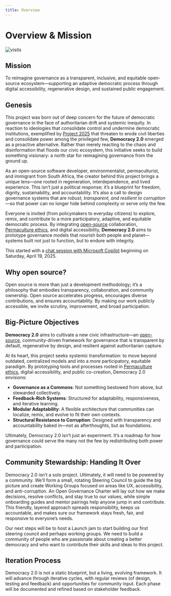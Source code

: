 ```yaml
---
title: Overview
---
```


# Overview & Mission
![visits](https://visit-counter.vercel.app/counter.png?page=https%3A%2F%2Fselwynpolit.github.io%2Fdemo2%2Foverview&s=16&c=030303&bg=00000000&no=5&ff=electrolize&tb=&ta=+Views)



## Mission

To reimagine governance as a transparent, inclusive, and equitable open-source ecosystem—supporting an adaptive democratic process through digital accessibility, regenerative design, and sustained public engagement.

## Genesis

This project was born out of deep concern for the future of democratic governance in the face of authoritarian drift and systemic inequity. In reaction to ideologies that consolidate control and undermine democratic institutions, exemplified by [Project 2025](https://static.heritage.org/project2025/2025_MandateForLeadership_FULL.pdf) that threaten to erode civil liberties and consolidate power among the privileged few, **Democracy 2.0** emerged as a proactive alternative. Rather than merely reacting to the chaos and disinformation that floods our civic ecosystem, this initiative seeks to build something visionary: a north star for reimagining governance from the ground up.

As an open-source software developer, environmentalist, permaculturist, and immigrant from South Africa, the creator behind this project brings a unique lens—one rooted in regeneration, interdependence, and lived experience. This isn’t just a political response; it’s a blueprint for freedom, dignity, sustainability, and accountability. It’s also a call to design governance systems that are *robust, transparent, and resilient to corruption*—so that power can no longer hide behind complexity or serve only the few.

Everyone is invited (from policymakers to everyday citizens) to explore, remix, and contribute to a more participatory, adaptive, and equitable democratic process. By integrating [open-source](https://en.wikipedia.org/wiki/Open_source) collaboration, [Permaculture ethics](/core_values#permaculture-based-ethics), and digital accessibility, **Democracy 2.0** aims to prototype governance models that nourish both people and planet—systems built not just to function, but to endure with integrity.

This started with a [chat session with Microsoft Copilot](guts.md) beginning on Saturday, April 19, 2025.

## Why open source?
Open source is more than just a development methodology; it’s a philosophy that embodies transparency, collaboration, and community ownership. Open source accelerates progress, encourages diverse contributions, and ensures accountability. By making our work publicly accessible, we invite scrutiny, improvement, and broad participation.


## Big-Picture Objectives

**Democracy 2.0** aims to cultivate a new civic infrastructure—an [open-source](https://en.wikipedia.org/wiki/Open_source), community-driven framework for governance that is transparent by default, regenerative by design, and resilient against authoritarian capture.

At its heart, this project seeks systemic transformation: to move beyond outdated, centralized models and into a more participatory, equitable paradigm. By prototyping tools and processes rooted in [Permaculture ethics](/core_values#permaculture-based-ethics), digital accessibility, and public co-creation, Democracy 2.0 envisions:

-  **Governance as a Commons**: Not something bestowed from above, but stewarded collectively.
-  **Feedback-Rich Systems**: Structured for adaptability, responsiveness, and iterative learning.
-  **Modular Adaptability**: A flexible architecture that communities can localize, remix, and evolve to fit their own contexts.
-  **Structural Resistance to Corruption**: Designed with transparency and accountability baked in—not as afterthoughts, but as foundations.

Ultimately, Democracy 2.0 isn’t just an experiment. It’s a roadmap for how governance could serve the many not the few by redistributing both power and participation.



## Community Stewardship: Handing It Over

Democracy 2.0 isn’t a solo project. Ultimately, it will need to be powered by a community. We’ll form a small, rotating Steering Council to guide the big picture and create Working Groups focused on areas like UX, accessibility, and anti-corruption. An Open Governance Charter will lay out how we make decisions, resolve conflicts, and stay true to our values, while simple onboarding guides and mentor pairings help anyone jump in and contribute. This friendly, layered approach spreads responsibility, keeps us accountable, and makes sure our framework stays fresh, fair, and responsive to everyone’s needs.

Our next steps will be to host a Launch jam to start building our first steering council and perhaps working groups.  We need to build a community of people who are passionate about creating a better democracy and who want to contribute their skills and ideas to this project.

## Iteration Process

Democracy 2.0 is not a static blueprint, but a living, evolving framework. It will advance through iterative cycles, with regular reviews (of design, testing and feedback) and opportunities for community input. Each phase will be documented and refined based on stakeholder feedback.










